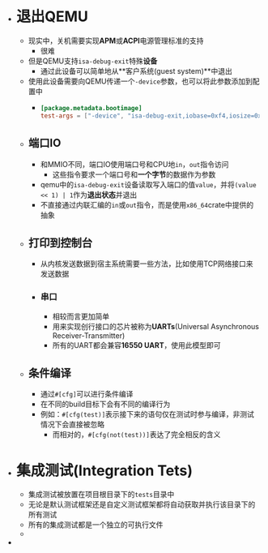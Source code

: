 - # 退出QEMU
	- 现实中，关机需要实现**APM**或**ACPI**电源管理标准的支持
		- 很难
	- 但是QEMU支持``isa-debug-exit``特殊**设备**
		- 通过此设备可以简单地从**客户系统(guest system)**中退出
	- 使用此设备需要向QEMU传递一个``-device``参数，也可以将此参数添加到配置中
		- ```toml
		  [package.metadata.bootimage]
		  test-args = ["-device", "isa-debug-exit,iobase=0xf4,iosize=0x04"]
		  ```
	- ## 端口IO
		- 和MMIO不同，端口IO使用端口号和CPU地``in``，``out``指令访问
			- 这些指令要求一个端口号和**一个字节**的数据作为参数
		- qemu中的``isa-debug-exit``设备读取写入端口的值``value``，并将``(value << 1) | 1``作为**退出状态**并退出
		- 不直接通过内联汇编的``in``或``out``指令，而是使用``x86_64``crate中提供的抽象
	- ## 打印到控制台
		- 从内核发送数据到宿主系统需要一些方法，比如使用TCP网络接口来发送数据
		- ### 串口
			- 相较而言更加简单
			- 用来实现创行接口的芯片被称为**UARTs**(Universal Asynchronous Receiver-Transmitter)
			- 所有的UART都会兼容**16550 UART**，使用此模型即可
	- ## 条件编译
		- 通过``#[cfg]``可以进行条件编译
		- 在不同的build目标下会有不同的编译行为
		- 例如：``#[cfg(test)]``表示接下来的语句仅在测试时参与编译，非测试情况下会直接被忽略
			- 而相对的，``#[cfg(not(test))]``表达了完全相反的含义
- # 集成测试(Integration Tets)
	- 集成测试被放置在项目根目录下的``tests``目录中
	- 无论是默认测试框架还是自定义测试框架都将自动获取并执行该目录下的所有测试
	- 所有的集成测试都是一个独立的可执行文件
	-
-